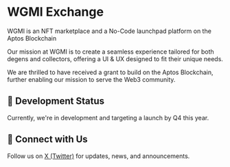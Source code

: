 # WGMI Exchange
WGMI is an NFT marketplace and a No-Code launchpad platform on the Aptos Blockchain

Our mission at WGMI is to create a seamless experience tailored for both degens and collectors, offering a UI & UX designed to fit their unique needs.

We are thrilled to have received a grant to build on the Aptos Blockchain, further enabling our mission to serve the Web3 community.

## 🚧 Development Status
Currently, we're in development and targeting a launch by Q4 this year.

## 📱 Connect with Us
Follow us on [X (Twitter)](https://x.com/wgmiexchange) for updates, news, and announcements.